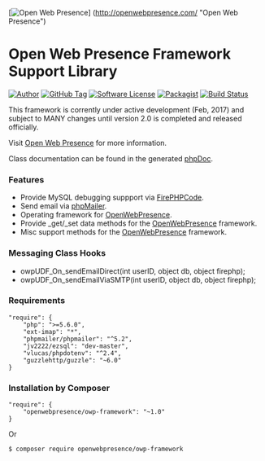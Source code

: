 [![Open Web Presence](https://openwebpresence.com/img/footer-logo.png)]
(http://openwebpresence.com/ "Open Web Presence")

# Open Web Presence Framework Support Library

[![Author](https://img.shields.io/badge/author-btafoya@briantafoya.com-blue.svg?style=flat-square)](https://www.briantafoya.com)
[![GitHub Tag](https://img.shields.io/github/tag/openwebpresence/owp-framework.svg?style=flat-square)](https://github.com/openwebpresence/owp-framework)
[![Software License](https://img.shields.io/badge/license-MIT-brightgreen.svg?style=flat-square)](LICENSE)
[![Packagist](https://img.shields.io/packagist/dt/openwebpresence/owp-framework.svg?maxAge=86400&style=flat-square)](https://packagist.org/packages/openwebpresence/owp-framework)
[![Build Status](https://travis-ci.org/openwebpresence/owp-framework.png?branch=master&style=flat-square)](https://travis-ci.org/openwebpresence/owp-framework)

This framework is corrently under active development (Feb, 2017) and subject to MANY changes until version 2.0 is completed and released officially.

Visit [Open Web Presence](http://openwebpresence.com) for more information.

Class documentation can be found in the generated [phpDoc](https://openwebpresence.github.io/owp-framework/index.html).

### Features

* Provide MySQL debugging suppport via [FirePHPCode](https://github.com/firephp/firephp-core).
* Send email via [phpMailer](https://github.com/PHPMailer/PHPMailer).
* Operating framework for [OpenWebPresence](https://openwebpresence.com).
* Provide _get/_set data methods for the [OpenWebPresence](https://openwebpresence.com) framework.
* Misc support methods for the [OpenWebPresence](https://openwebpresence.com) framework.

### Messaging Class Hooks

* owpUDF_On_sendEmailDirect(int userID, object db, object firephp);
* owpUDF_On_sendEmailViaSMTP(int userID, object db, object firephp);

### Requirements

    "require": {
        "php": ">=5.6.0",
        "ext-imap": "*",
        "phpmailer/phpmailer": "^5.2",
        "jv2222/ezsql": "dev-master",
        "vlucas/phpdotenv": "^2.4",
        "guzzlehttp/guzzle": "~6.0"
    }

### Installation by Composer

    "require": {
        "openwebpresence/owp-framework": "~1.0"
    }

Or

	$ composer require openwebpresence/owp-framework
